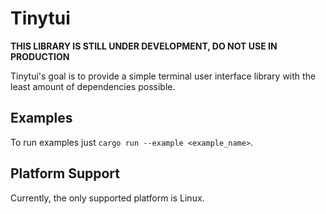 # Tinytui

**THIS LIBRARY IS STILL UNDER DEVELOPMENT, DO NOT USE IN PRODUCTION**

Tinytui's goal is to provide a simple terminal user interface library with the least amount of
dependencies possible.

## Examples

To run examples just `cargo run --example <example_name>`.

## Platform Support

Currently, the only supported platform is Linux.
